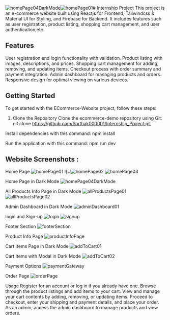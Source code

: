 ![homePage04DarkMode](https://github.com/Sarthak000001/Internship_Project/assets/100946019/4a3f2114-664c-4dda-b8d5-7f917041c24b)![homePage01](https://github.com/Sarthak000001/Internship_Project/assets/100946019/27205eef-cf9e-49b1-a0e4-ebaa8ade1474)# Internship Project
This project is an e-commerce website built using Reactjs for Frontend, Tailwindcss & Material UI for Styling, and Firebase for Backend. 
It includes features such as user registration, product listing, shopping cart management, and user authentication,etc.

## Features
User registration and login functionality with validation.
Product listing with images, descriptions, and prices.
Shopping cart management for adding, removing, and updating items.
Checkout process with order summary and payment integration.
Admin dashboard for managing products and orders.
Responsive design for optimal viewing on various devices.

## Getting Started
To get started with the ECommerce-Website project, follow these steps:
1. Clone the Repository
Clone the ecommerce-demo repository using Git:
git clone https://github.com/Sarthak000001/Internship_Project.git

Install dependencies with this command:
npm install

Run the application with this command: 
npm run dev


## Website Screenshots :
Home Page
![homePage01](https://github.com/Sarthak000001/Internship_Project/assets/100946019/9fac3c90-55ce-41a8-bb42-8a79a6c1f3be)
![U![homePage02](https://github.com/Sarthak000001/Internship_Project/assets/100946019/ae28b0a7-d373-409d-9751-a68a405c31de)
![homePage03](https://github.com/Sarthak000001/Internship_Project/assets/100946019/df1aa7a8-04f2-46fa-9ea8-bde9f03b6279)

Home Page in Dark Mode 
![homePage04DarkMode](https://github.com/Sarthak000001/Internship_Project/assets/100946019/e1184dc9-1e5a-4ced-9c9b-f023541cd086)

All Products Info Page in Dark Mode
![allProductsPage01](https://github.com/Sarthak000001/Internship_Project/assets/100946019/95dee052-3882-4cfa-a024-ebcf9c2a5f5c)
![allProductsPage02](https://github.com/Sarthak000001/Internship_Project/assets/100946019/9afea4a6-f1cb-483d-a620-422ca24076a6)

Admin Dashboard in Dark Mode
![adminDashboard01](https://github.com/Sarthak000001/Internship_Project/assets/100946019/def14a08-3a34-4fcd-aa88-71fa6099187d)

login and Sign-up
![login](https://github.com/Sarthak000001/Internship_Project/assets/100946019/00009e25-d3b6-4b96-ab4d-b1d98af75dab)
![signup](https://github.com/Sarthak000001/Internship_Project/assets/100946019/c38ae0d9-83db-44e4-b1e2-1717a2fed605)

Footer Section
![footerSection](https://github.com/Sarthak000001/Internship_Project/assets/100946019/5d431d40-6016-48a0-80ea-9691b465447f)

Product Info Page
![productInfoPage](https://github.com/Sarthak000001/Internship_Project/assets/100946019/cdd56ba1-71a5-494d-908f-68ff3f21f485)

Cart Items Page in Dark Mode
![addToCart01](https://github.com/Sarthak000001/Internship_Project/assets/100946019/10a5893f-d557-46da-91f5-8f1463a4ec79)

Cart Items with Modal in Dark Mode
![addToCart02](https://github.com/Sarthak000001/Internship_Project/assets/100946019/e82ccb2d-4871-47ec-a27a-89ea53b212f6)

Payment Options
![paymentGateway](https://github.com/Sarthak000001/Internship_Project/assets/100946019/8cccc9da-5bb0-4a9e-a7d0-ceaabe3f5f01)

Order Page
![orderPage](https://github.com/Sarthak000001/Internship_Project/assets/100946019/1817e7b0-a241-47fd-9e51-54fdc7dd5d86)

Usage
Register for an account or log in if you already have one.
Browse through the product listings and add items to your cart.
View and manage your cart contents by adding, removing, or updating items.
Proceed to checkout, enter your shipping and payment details, and place your order.
As an admin, access the admin dashboard to manage products and view orders.
